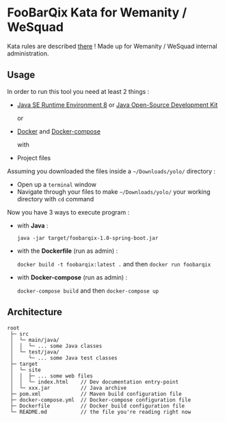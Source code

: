 # FooBarQix Kata for Wemanity / WeSquad
Kata rules are described [there](http://codingdojo.org/kata/FooBarQix/) !
Made up for Wemanity / WeSquad internal administration.

## Usage
In order to run this tool you need at least 2 things :
* [Java SE Runtime Environment 8](http://www.oracle.com/technetwork/java/javase/downloads/jre8-downloads-2133155.html) or [Java Open-Source Development Kit](http://jdk.java.net/9/)

  or
* [Docker](https://www.docker.com/community-edition#/download) and [Docker-compose](https://docs.docker.com/compose/install/)

  with
* Project files

Assuming you downloaded the files inside a ```~/Downloads/yolo/``` directory :
* Open up a ```terminal``` window
* Navigate through your files to make ```~/Downloads/yolo/``` your working directory with ```cd``` command

Now you have 3 ways to execute program :
* with **Java** :

  ```java -jar target/foobarqix-1.0-spring-boot.jar```

* with the **Dockerfile** (run as admin) :

  ```docker build -t foobarqix:latest .```
  and then
  ```docker run foobarqix```

* with **Docker-compose** (run as admin) :

  ```docker-compose build```
  and then
  ```docker-compose up```

## Architecture
```
root
 ├─ src        
 │  └─ main/java/
 │  │  └─ ... some Java classes
 │  └─ test/java/
 │     └─ ... some Java test classes
 ├─ target
 │  └─ site
 │  │  ├─ ... some web files
 │  │  └─ index.html    // Dev documentation entry-point
 │  └─ xxx.jar          // Java archive
 ├─ pom.xml             // Maven build configuration file
 ├─ docker-compose.yml  // Docker-compose configuration file
 ├─ Dockerfile          // Docker build configuration file
 └─ README.md           // the file you're reading right now
```
